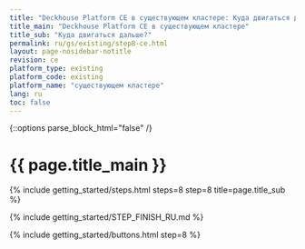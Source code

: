 ```yaml
---
title: "Deckhouse Platform CE в существующем кластере: Куда двигаться дальше?"
title_main: "Deckhouse Platform CE в существующем кластере"
title_sub: "Куда двигаться дальше?"
permalink: ru/gs/existing/step8-ce.html
layout: page-nosidebar-notitle
revision: ce
platform_type: existing
platform_code: existing
platform_name: "существующем кластере"
lang: ru
toc: false
---
```


<link rel="stylesheet" type="text/css" href='{{ assets["getting-started.css"].digest_path }}' />

{::options parse_block_html="false" /}

<h1 class="docs__title">{{ page.title_main }}</h1>
{% include getting_started/steps.html steps=8 step=8 title=page.title_sub %}

{% include getting_started/STEP_FINISH_RU.md %}

{% include getting_started/buttons.html step=8 %}
